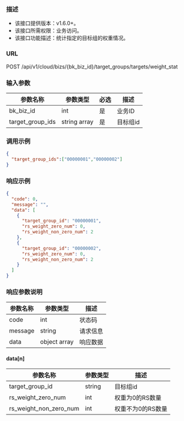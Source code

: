 ### 描述

- 该接口提供版本：v1.6.0+。
- 该接口所需权限：业务访问。
- 该接口功能描述：统计指定的目标组的权重情况。

### URL

POST /api/v1/cloud/bizs/{bk_biz_id}/target_groups/targets/weight_stat

### 输入参数

| 参数名称             | 参数类型         | 必选 | 描述    |
|------------------|--------------|----|-------|
| bk_biz_id        | int          | 是  | 业务ID  |
| target_group_ids | string array | 是  | 目标组id |

### 调用示例


```json
{
  "target_group_ids":["00000001","00000002"]
}
```



### 响应示例


```json
{
  "code": 0,
  "message": "",
  "data": [
    {
      "target_group_id": "00000001",
      "rs_weight_zero_num": 0,
      "rs_weight_non_zero_num": 2
    },
    {
      "target_group_id": "00000002",
      "rs_weight_zero_num": 0,
      "rs_weight_non_zero_num": 2
    }
  ]
}
```


### 响应参数说明

| 参数名称    | 参数类型         | 描述   |
|---------|--------------|------|
| code    | int          | 状态码  |
| message | string       | 请求信息 |
| data    | object array | 响应数据 |

#### data[n]

| 参数名称                   | 参数类型   | 描述         |
|------------------------|--------|------------|
| target_group_id        | string | 目标组id      |
| rs_weight_zero_num     | int    | 权重为0的RS数量  |
| rs_weight_non_zero_num | int    | 权重不为0的RS数量 |

